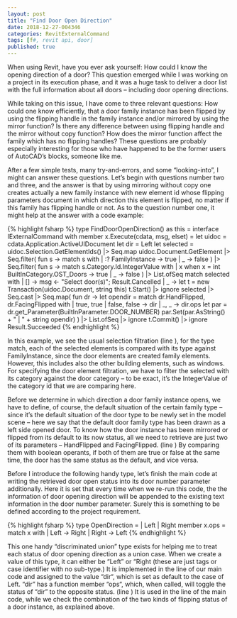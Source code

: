 ```yaml
---
layout: post
title: "Find Door Open Direction"
date: 2018-12-27-004346 
categories: RevitExternalCommand
tags: [f#, revit api, door]
published: true
---
```

<script src="/assets/signup/signup.js"></script>
<signup-component></signup-component>

When using Revit, have you ever ask yourself: How could I know the opening direction of a door? This question emerged while I was working on a project in its execution phase, and it was a huge task to deliver a door list with the full information about all doors – including door opening directions.

While taking on this issue, I have come to three relevant questions: How could one know efficiently, that a door family instance has been flipped by using the flipping handle in the family instance and/or mirrored by using the mirror function? Is there any difference between using flipping handle and the mirror without copy function? How does the mirror function affect the family which has no flipping handles? These questions are probably especially interesting for those who have happened to be the former users of AutoCAD’s blocks, someone like me.

After a few simple tests, many try-and-errors, and some “looking-into”, I might can answer these questions. Let’s begin with questions number two and three, and the answer is that by using mirroring without copy one creates actually a new family instance with new element id whose flipping parameters document in which direction this element is flipped, no matter if this family has flipping handle or not. As to the question number one, it might help at the answer with a code example:

{% highlight fsharp %}
type FindDoorOpenDirection() as this =
  interface IExternalCommand with
    member x.Execute(cdata, msg, elset) =
      let uidoc = cdata.Application.ActiveUIDocument
      let dir = Left
      let selected =
        uidoc.Selection.GetElementIds() |> Seq.map uidoc.Document.GetElement
        |> Seq.filter(
          fun s ->
            match s with
            | :? FamilyInstance -> true
            | _ -> false
        ) 
        |> Seq.filter(
          fun s ->
            match s.Category.Id.IntegerValue with
            | x when x = int BuiltInCategory.OST_Doors -> true
            | _ -> false
        ) |> List.ofSeq
      match selected with
      | [] -> msg <- "Select door(s)"; Result.Cancelled
      | _ ->
        let t = new Transaction(uidoc.Document, string this)
        t.Start() |> ignore
        selected |> Seq.cast<FamilyInstance>
        |> Seq.map(
          fun dr ->
            let opendir = 
              match dr.HandFlipped, dr.FacingFlipped with
              | true, true | false, false -> dir
              | _, _ -> dir.ops
            let par = dr.get_Parameter(BuiltInParameter.DOOR_NUMBER)
            par.Set(par.AsString() + " | " + string opendir)
        ) |> List.ofSeq |> ignore
        t.Commit() |> ignore
        Result.Succeeded
{% endhighlight %}

In this example, we see the usual selection filtration (line ), for the type match, each of the selected elements is compared with its type against FamilyInstance, since the door elements are created family elements. However, this includes also the other building elements, such as windows. For specifying the door element filtration, we have to filter the selected with its category against the door category – to be exact, it’s the IntegerValue of the category id that we are comparing here.

Before we determine in which direction a door family instance opens, we have to define, of course, the default situation of the certain family type – since it’s the default situation of the door type to be newly set in the model scene – here we say that the default door family type has been drawn as a left side opened door. To know how the door instance has been mirrored or flipped from its default to its now status, all we need to retrieve are just two of its parameters – HandFlipped and FacingFlipped. (line ) By comparing them with boolean operants, if both of them are true or false at the same time, the door has the same status as the default, and vice versa.

Before I introduce the following handy type, let’s finish the main code at writing the retrieved door open status into its door number parameter additionally. Here it is set that every time when we re-run this code, the the information of door opening direction will be appended to the existing text information in the door number parameter. Surely this is something to be defined according to the project requirement.

{% highlight fsharp %}
type OpenDirection =
  | Left
  | Right
  member x.ops = 
    match x with
    | Left -> Right
    | Right -> Left
{% endhighlight %}

This one handy “discriminated union” type exists for helping me to treat each status of door opening direction as a union case. When we create a value of this type, it can either be “Left” or “Right (these are just tags or case identifier with no sub-type.) It is implemented in the line of our main code and assigned to the value “dir“, which is set as default to the case of Left. “dir” has a function member “ops“, which, when called, will toggle the status of “dir” to the opposite status. (line ) It is used in the line of the main code, while we check the combination of the two kinds of flipping status of a door instance, as explained above.